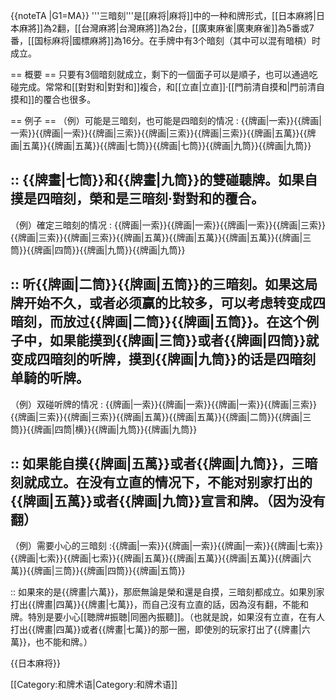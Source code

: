 {{noteTA
|G1=MA}}
'''三暗刻'''是[[麻将|麻将]]中的一种和牌形式，[[日本麻將|日本麻將]]為2翻，[[台灣麻將|台灣麻將]]為2台，[[廣東麻雀|廣東麻雀]]為5番或7番，[[国标麻将|國標麻將]]為16分。在手牌中有3个暗刻（其中可以混有暗槓）时成立。

== 概要 ==
只要有3個暗刻就成立，剩下的一個面子可以是順子，也可以通過吃碰完成。常常和[[對對和|對對和]]複合，和[[立直|立直]]·[[門前清自摸和|門前清自摸和]]的覆合也很多。

== 例子 ==
（例）可能是三暗刻，也可能是四暗刻的情况
: {{牌画|一索}}{{牌画|一索}}{{牌画|一索}}{{牌画|三索}}{{牌画|三索}}{{牌画|三索}}{{牌画|五萬}}{{牌画|五萬}}{{牌画|五萬}}{{牌画|七筒}}{{牌画|七筒}}{{牌画|九筒}}{{牌画|九筒}}

:: {{牌畫|七筒}}和{{牌畫|九筒}}的雙碰聽牌。如果自摸是四暗刻，榮和是三暗刻·對對和的覆合。
----
（例）確定三暗刻的情况
: {{牌画|一索}}{{牌画|一索}}{{牌画|一索}}{{牌画|三索}}{{牌画|三索}}{{牌画|三索}}{{牌画|五萬}}{{牌画|五萬}}{{牌画|五萬}}{{牌画|三筒}}{{牌画|四筒}}{{牌画|九筒}}{{牌画|九筒}}

:: 听{{牌画|二筒}}{{牌画|五筒}}的三暗刻。如果这局牌开始不久，或者必须赢的比较多，可以考虑转变成四暗刻，而放过{{牌画|二筒}}{{牌画|五筒}}。在这个例子中，如果能摸到{{牌画|三筒}}或者{{牌画|四筒}}就变成四暗刻的听牌，摸到{{牌画|九筒}}的话是四暗刻单騎的听牌。
----
（例）双碰听牌的情况
: {{牌画|一索}}{{牌画|一索}}{{牌画|一索}}{{牌画|三索}}{{牌画|三索}}{{牌画|三索}}{{牌画|五萬}}{{牌画|五萬}}{{牌画|二筒}}{{牌画|三筒}}{{牌画|四筒|横}}{{牌画|九筒}}{{牌画|九筒}}

:: 如果能自摸{{牌画|五萬}}或者{{牌画|九筒}}，三暗刻就成立。在没有立直的情况下，不能对别家打出的{{牌画|五萬}}或者{{牌画|九筒}}宣言和牌。（因为没有翻）
----
（例）需要小心的三暗刻
:{{牌画|一索}}{{牌画|一索}}{{牌画|一索}}{{牌画|七索}}{{牌画|七索}}{{牌画|七索}}{{牌画|五萬}}{{牌画|五萬}}{{牌画|五萬}}{{牌画|六萬}}{{牌画|三筒}}{{牌画|四筒}}{{牌画|五筒}}

:: 如果來的是{{牌畫|六萬}}，那麽無論是榮和還是自摸，三暗刻都成立。如果別家打出{{牌畫|四萬}}{{牌畫|七萬}}，而自己沒有立直的話，因為沒有翻，不能和牌。特別是要小心[[聴牌#振聴|同圈內振聽]]。（也就是說，如果沒有立直，在有人打出{{牌畫|四萬}}或者{{牌畫|七萬}}的那一圈，即使別的玩家打出了{{牌畫|六萬}}，也不能和牌。）

{{日本麻将}}

[[Category:和牌术语|Category:和牌术语]]